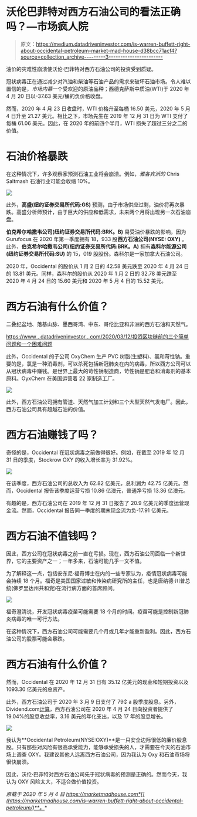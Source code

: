 # 沃伦巴菲特对西方石油公司的看法正确吗？—市场疯人院

> 原文：<https://medium.datadriveninvestor.com/is-warren-buffett-right-about-occidental-petroleum-market-mad-house-d38bcc71acf4?source=collection_archive---------3----------------------->

油价的灾难性崩溃使沃伦·巴菲特对西方石油公司的投资受到质疑。

冠状病毒正在通过减少对汽油和柴油等石油产品的需求来破坏石油市场。令人难以置信的是，*市场内幕*一个受欢迎的原油品种；西德克萨斯中质油(WTI)于 2020 年 4 月 20 日以-37.63 美元/桶的负价格收盘。

然而，2020 年 4 月 23 日收盘时，WTI 价格升至每桶 16.50 美元，2020 年 5 月 4 日升至 21.27 美元。相比之下，市场先生在 2019 年 12 月 31 日为 WTI 支付了每桶 61.06 美元。因此，在 2020 年的前四个半月，WTI 损失了超过三分之二的价值。

# 石油价格暴跌

在这种情况下，许多观察家预测石油工业将会崩溃。例如，*雅各宾派的* Chris Saltmash 石油行业可能会收缩 10%。

![](img/ca90211822cd676f0c6787ab7302fa34.png)

此外，**高盛(纽约证券交易所代码:GS)** 预测，由于市场供应过剩，油价将再次暴跌。高盛分析师预计，由于巨大的供应和低需求，未来两个月将出现另一次石油崩盘。

**伯克希尔哈撒韦公司(纽约证券交易所代码:BRK。B)** 易受油价暴跌的影响，因为 Gurufocus 在 2020 年第一季度拥有 18，933 股**西方石油公司(NYSE: OXY)** 。此外，**伯克希尔哈撒韦公司(纽约证券交易所代码:BRK。A)** 拥有**森科尔能源公司(纽约证券交易所代码:SU)** 的 15，019 股股份。森科尔是一家加拿大石油公司。

2020 年，Occidental 的股价从 1 月 2 日的 42.58 美元跌至 2020 年 4 月 24 日的 13.81 美元。同样，森科尔的股价从 2020 年 1 月 2 日的 32.78 美元跌至 2020 年 4 月 24 日的 15.60 美元和 2020 年 5 月 4 日的 15.52 美元。

# 西方石油有什么价值？

二叠纪盆地、落基山脉、墨西哥湾、中东、哥伦比亚和非洲的西方石油和天然气。

[https://www . datadriveninvestor . com/2020/03/12/投资区块链前的三个简单问题和一个困难问题](https://www.datadriveninvestor.com/2020/03/12/three-simple-questions-and-one-difficult-one-to-ask-before-investing-in-a-blockchain/)

此外，Occidental 的子公司 OxyChem 生产 PVC 树脂(生塑料)、氯和苛性钠。重要的是，氯是一种消毒剂，可以杀死包括新冠肺炎在内的病毒，所以西方公司可以从冠状病毒中赚钱。是世界上最大的苛性钠制造商，苛性钠是肥皂和消毒剂的基本原料。OyxChem 在美国运营着 22 家制造工厂。

![](img/e857f4aa0b5793fdbb33ae09cd2588b4.png)

此外，西方石油公司拥有管道、天然气加工计划和三个大型天然气发电厂。因此，西方石油公司具有超越石油的价值。

# 西方石油赚钱了吗？

奇怪的是，Occidental 在冠状病毒之前做得很好。例如，在截至 2019 年 12 月 31 日的季度，Stockrow OXY 的收入增长率为 31.92%。

![](img/62a0a3fa77e8d14f5f5ed2ee9ab9a227.png)

在该季度，西方石油公司的总收入为 62.82 亿美元，总利润为 42.75 亿美元。然而，Occidental 报告该季度运营亏损 10.86 亿澳元，普通净亏损 13.36 亿澳元。

有趣的是，西方石油公司在 2019 年 12 月 31 日报告了 20.9 亿美元的季度运营现金流。然而，Occidental 报告同一季度的期末现金流为负-17.91 亿美元。

# 西方石油不值钱吗？

因此，西方公司在冠状病毒之前一直在亏损。现在，西方石油公司面临一个新世界，它的主要资产之一；一年多来，石油可能几乎一文不值。

为了解释这一点，包括安东尼·福奇博士在内的一些专家认为，疫情冠状病毒可能会持续 18 个月。福奇是美国国家过敏和传染病研究所的主任，也是唐纳德·川普总统(佛罗里达州共和党)在流行病方面的首席顾问。

![](img/7e4f8950b8afbe8c44ce8691962d6994.png)

福奇澄清说，开发冠状病毒疫苗可能需要 18 个月的时间。疫苗可能是控制新冠肺炎病毒的唯一可行方法。

在这种情况下，西方石油公司可能需要几个月或几年才能重新盈利。因此，西方石油公司的股票可能会暴跌。

# 西方石油有什么价值？

然而，Occidental 在 2020 年 12 月 31 日有 35.12 亿美元的现金和短期投资以及 1093.30 亿美元的总资产。

此外，西方石油公司于 2020 年 3 月 9 日支付了 79₵ a 股季度股息。另外，Dividend.com[计算](https://marketmadhouse.com/is-warren-buffett-right-about-occidental-petroleum/#tm=3-comparison-center&r=ES::DividendStock::Stock%23OXY--NYSE&only=meta,data,thead)，西方石油公司在 2020 年 4 月 24 日向投资者提供了 19.04%的股息收益率，3.16 美元的年化支出，以及 17 年的股息增长。

![](img/8134b6f6d649cef650dc0f777781d341.png)

我认为**Occidental Petroleum(NYSE:OXY)**是一只安全边际很低的廉价股息股。只有那些对风险有很高承受能力，能够承受损失的人，才需要在今天的石油市场上调查 OXY。我建议其他人远离西方石油公司，因为我认为 Oxy 和石油市场将很快崩溃。

因此，沃伦·巴菲特对西方石油公司先于冠状病毒的预测是正确的。然而今天，我认为 OXY 风险太大，不适合做价值投资。

*原载于 2020 年 5 月 4 日 https://marketmadhouse.com*[](https://marketmadhouse.com/is-warren-buffett-right-about-occidental-petroleum/)**。**